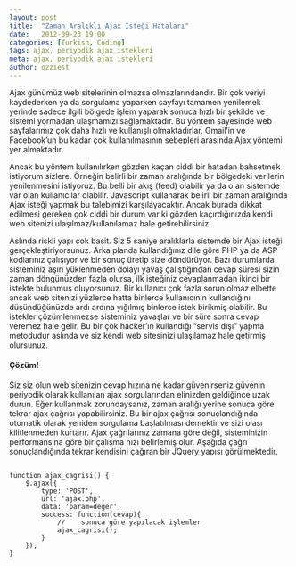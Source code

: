 ```yaml
---
layout: post
title:  "Zaman Aralıklı Ajax İsteği Hataları"
date:   2012-09-23 19:00
categories: [Turkish, Coding]
tags: ajax, periyodik ajax istekleri
meta: ajax, periyodik ajax istekleri
author: ozziest
---
```


Ajax günümüz web sitelerinin olmazsa olmazlarındandır. Bir çok veriyi kaydederken ya da sorgulama yaparken sayfayı tamamen yenilemek yerinde sadece ilgili bölgede işlem yaparak sonuca hızlı bir şekilde ve sistemi yormadan ulaşmamızı sağlamaktadır.  Bu yöntem sayesinde web sayfalarımız çok daha hızlı ve kullanışlı olmaktadırlar. Gmail’in ve Facebook’un bu kadar çok kullanılmasının sebepleri arasında Ajax yöntemi yer almaktadır.

Ancak bu yöntem kullanılırken gözden kaçan ciddi bir hatadan bahsetmek istiyorum sizlere. Örneğin belirli bir zaman aralığında bir bölgedeki verilerin yenilenmesini istiyoruz. Bu belli bir akış (feed) olabilir ya da o an sistemde var olan kullanıcılar olabilir. Javascript kullanarak belirli bir zaman aralığında Ajax isteği yapmak bu talebimizi karşılayacaktır. Ancak burada dikkat edilmesi gereken çok ciddi bir durum var ki gözden kaçırdığınızda kendi web sitenizi ulaşılmaz/kullanılamaz hale getirebilirsiniz.

Aslında riskli yapı çok basit. Siz 5 saniye aralıklarla sistemde bir Ajax isteği gerçekleştiriyorsunuz. Arka planda kullandığınız dile göre PHP ya da ASP kodlarınız çalışıyor ve bir sonuç üretip size döndürüyor. Bazı durumlarda sisteminiz aşırı yüklenmeden dolayı yavaş çalıştığından cevap süresi sizin zaman döngünüzden fazla olursa, ilk isteğiniz cevaplanmadan ikinci bir istekte bulunmuş oluyorsunuz. Bir kullanıcı çok fazla sorun olmaz elbette ancak web sitenizi yüzlerce hatta binlerce kullanıcının kullandığını düşündüğünüzde ardı ardına yığılmış binlerce istek birikmiş olabilir. Bu istekler çözümlenmezse sisteminiz yavaşlar ve bir süre sonra cevap veremez hale gelir. Bu bir çok hacker’ın kullandığı “servis dışı” yapma metodudur aslında ve siz kendi web sitesinizi ulaşılamaz hale getirmiş olursunuz.

#### Çözüm!

Siz siz olun web sitenizin cevap hızına ne kadar güvenirseniz güvenin periyodik olarak kullanılan ajax sorgularından elinizden geldiğince uzak durun. Eğer kullanmak zorundaysanız, zaman aralığı yerine sonuca göre tekrar ajax çağrısı yapabilirsiniz. Bu bir ajax çağrısı sonuçlandığında otomatik olarak yeniden sorgulama başlatılması demektir ve sizi olası kilitlenmeden kurtarır. Ajax çağrılarınız zamana göre değil, sisteminizin performansına göre bir çalışma hızı belirlemiş olur.  Aşağıda çağrı sonuçlandığında tekrar kendisini çağıran bir JQuery yapısı görülmektedir.


<pre><code class="language-js">
function ajax_cagrisi() {
    $.ajax({
        type: 'POST',
        url: 'ajax.php',
        data: 'param=deger',
        success: function(cevap){
            //    sonuca göre yapılacak işlemler
            ajax_cagrisi();
        }
    });
}
</code></pre>

